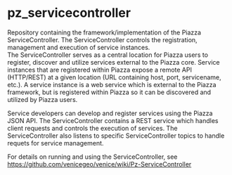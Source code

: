 # pz_servicecontroller
Repository containing the framework/implementation of the Piazza ServiceController.  The ServiceController controls the registration, management and execution of service instances.    
The ServiceController serves as a central location for Piazza users to register, discover and utilize services external to the Piazza core.  Service instances that are registered within Piazza expose a remote API (HTTP/REST) at a given location (URL containing host, port, servicename, etc.). A service instance is a web service which is external to the Piazza framework, but is registered within Piazza so it can be discovered and utilized by Piazza users.  

Service developers can develop and register services using the Piazza JSON API.   The ServiceController contains a REST service which handles client requests and controls the execution of services.   The ServiceController also listens to specific ServiceController topics to handle requets for service management. 


For details on running and using the ServiceController, see https://github.com/venicegeo/venice/wiki/Pz-ServiceController
